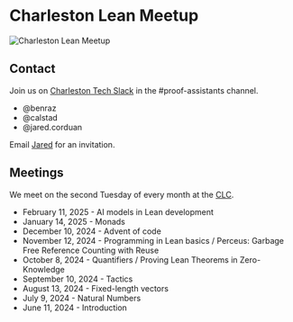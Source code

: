 # Charleston Lean Meetup

![Charleston Lean Meetup](images/chs-lean.jpg)

## Contact

Join us on [Charleston Tech Slack](https://charlestontechslack.slack.com/)
in the #proof-assistants channel.
* @benraz
* @calstad
* @jared.corduan

Email [Jared](https://jaredcorduan.github.io) for an invitation.

## Meetings

We meet on the second Tuesday of every month at the [CLC](https://www.charlestonlc.org/classes/charleston-lean-proof-assistant-meetup).

* February 11, 2025 - AI models in Lean development
* January 14, 2025 - Monads
* December 10, 2024 - Advent of code
* November 12, 2024 - Programming in Lean basics / Perceus: Garbage Free Reference Counting with Reuse
* October 8, 2024 - Quantifiers / Proving Lean Theorems in Zero-Knowledge
* September 10, 2024 - Tactics
* August 13, 2024 - Fixed-length vectors
* July 9, 2024 - Natural Numbers
* June 11, 2024  - Introduction
